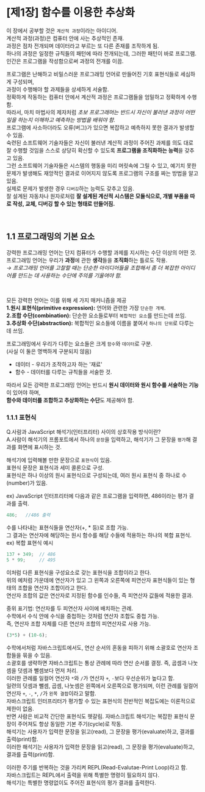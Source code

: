 # [제1장] 함수를 이용한 추상화  
이 장에서 공부할 것은 `계산적 과정`이라는 아이디어.  
계산적 과정(과정)은 컴퓨터 안에 사는 추상적인 존재.  
과정은 점차 전개되며 데이터라고 부르는 또 다른 존재를 조작하게 됨.  
하나의 과정은 일정한 규칙들의 패턴에 따라 전개되는데, 그러한 패턴이 바로 프로그램.  
인간은 프로그램을 작성함으로써 과정의 전개를 이끔.  

프로그램은 난해하고 비밀스러운 프로그래밍 언어로 만들어진 기호 표현식들로 세심하게 구성되며,  
과정이 수행해야 할 과제들을 상세하게 서술함.  
정확하게 작동하는 컴퓨터 안에서 계산적 과정은 프로그램들을 엄밀하고 정확하게 수행함.  
따라서, 마치 마법사의 제자처럼 _초보 프로그래머는 반드시 자신이 불러낸 과정이 어떤 일을 하는지 이해하고 예측하는 방법을 배워야 함._  
프로그램에 사소하더라도 오류(버그)가 있으면 복잡하고 예측하지 못한 결과가 발생할 수 있음.  
숙련된 소프트웨어 기술자들은 자신이 불러낸 계산적 과정이 주어진 과제를 의도 대로 잘 수행할 것임을 스스로 상당히 확신할 수 있도록 **프로그램을 조직화하는 능력**을 갖추고 있음.  
그런 소프트웨어 기술자들은 시스템의 행동을 미리 머릿속에 그릴 수 있고, 예기치 못한 문제가 발생해도 재앙적인 결과로 이어지지 않도록 프로그램의 구조를 짜는 방법을 알고 있음.  
실제로 문제가 발생한 경우 `디버깅`하는 능력도 갖추고 있음.  
잘 설계된 자동차나 원자로처럼 **잘 설계된 계산적 시스템은 모듈식으로, 개별 부품을 따로 작성, 교체, 디버깅 할 수 있는 형태로 만들어짐.**

<br/>

## 1.1 프로그래밍의 기본 요소 
강력한 프로그래밍 언어는 단지 컴퓨터가 수행할 과제를 지시하는 수단 이상의 어떤 것.  
프로그래밍 언어는 우리가 **과정**에 관한 **생각**들을 **조직화**하는 틀로도 작용.  
*→ 프로그래밍 언어를 고찰할 때는 단순한 아이디어들을 조합해서 좀 더 복잡한 아이디어를 만드는 데 사용하는 수단에 주의를 기울여야 함.*  

<br/>

모든 강력한 언어는 이를 위해 세 가지 매커니즘을 제공  
**1.원시 표현식(primitive expression):** 언어와 관련한 가장 `단순한 개체`.  
**2.조합 수단(combination):** 단순한 요소들로부터 `복합적인 요소`를 만드는데 쓰임.  
**3.추상화 수단(abstraction):** 복합적인 요소들에 이름을 붙여서 `하나의 단위`로 다루는데 쓰임.  

프로그래밍에서 우리가 다루는 요소들은 크게 `함수`와 `데이터`로 구분.  
(사실 이 둘은 명백하게 구분되지 않음)
- 데이터 - 우리가 조작하고자 하는 '재료'
- 함수 - 데이터를 다루는 규칙들을 서술한 것.

따라서 모든 강력한 프로그래밍 언어는 반드시 **원시 데이터와 원시 함수를 서술하는 기능**이 있어야 하며,  
**함수와 데이터를 조합하고 추상화하는 수단**도 제공해야 함.

### 1.1.1 표현식

Q.사람과 JavaScript 해석기(인터프리터) 사이의 상호작용 방식이란?  
A.사람이 해석기의 프롬포트에서 하나의 `문장`을 입력하고, 해석기가 그 문장을 `평가`해 결과를 화면에 표시하는 것.  

해석기에 입력해볼 만한 문장으로 `표현식`이 있음.  
표현식 문장은 표현식과 세미 콜론으로 구성.    
표현식은 하나 이상의 원시 표현식으로 구성되는데, 여러 원시 표현식 중 하나로 수(number)가 있음.   

ex) JavaScript 인터프리터에 다음과 같은 프로그램을 입력하면, 486이라는 평가 결과를 출력. 
```JavaScript
486;   //486 출력
```

수를 나타내는 표현식들을 연산자(+, * 등)로 조합 가능.  
그 결과는 연산자에 해당하는 원시 함수를 해당 수들에 적용하는 하나의 복합 표현식.  
ex) 복합 표현식 예시   
```JavaScript
137 + 349;  // 486
5 * 99;     // 495
```
이처럼 다른 표현식을 구성요소로 갖는 표현식을 조합이라고 한다.  
위의 예처럼 가운데에 연산자가 있고 그 왼쪽과 오른쪽에 피연산자 표현식들이 있는 형태의 조합을 연산자 조합이라고 한다.    
연산자 조합의 값은 연산자로 지정된 함수를 인수들, 즉 피연산자 값들에 적용한 결과.    

중위 표기법: 연산자를 두 피연산자 사이에 배치하는 관례.   
수학에서 수식 안에 수식을 중첩하는 것처럼 연산자 조합도 중첩 가능.   
즉, 연산자 조합 자체를 다른 연산자 조합의 피연산자로 사용 가능.   
```JavaScript
(3*5) + (10-6);
```
수학에서처럼 자바스크립트에서도, 연산 순서의 혼동을 피하기 위해 소괄호로 연산자 조합들을 묶을 수 있음.   
소괄호를 생략하면 자바스크립트는 통상 관례에 따라 연산 순서를 결정. 
즉, 곱셈과 나눗셈을 덧셈과 뺄셈보다 먼저 처리.  
이러한 관례를 일컬어 연산자 `*`와 `/`가 연산자 `+`, `-`보다 우선순위가 높다고 함.  
일련의 덧셈과 뺄셈, 곱셈, 나눗셈은 왼쪽에서 오른쪽으로 평가되며, 이런 관례를 일컬어 연산자 `+`, `-`, `*`, `/`가 `왼쪽 결합`이라고 말함.  
자바스크립트 인터프리터가 평가할 수 있는 표현식의 전반적인 복잡도에는 이론적으로 제한이 없음.  
반면 사람은 비교적 간단한 표현식도 헷갈림. 
자바스크립트 해석기는 복잡한 표현식 문장이 주어져도 항상 동일한 기본 주기(cycle)로 작동.  
해석기는 사용자가 입력한 문장을 읽고(read), 그 문장을 평가(evaluate)하고, 결과를 출력(print)함.   
이러한 
해석기는 사용자가 입력한 문장을 읽고(read), 그 문장을 평가(evaluate)하고, 결과를 출력(print)함.   

이러한 주기를 반복하는 것을 가리켜 REPL(Read-Evalutae-Print Loop)라고 함.   
자바스크립트는 REPL에서 출력을 위해 특별한 명령이 필요하지 않다.  
해석기는 특별한 명령없이도 주어진 표현식의 평가 결과를 출력한다.  

